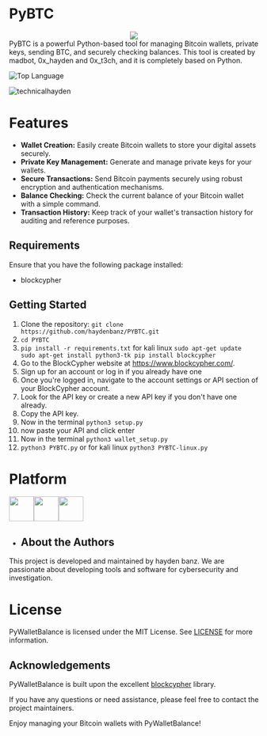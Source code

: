 # PyBTC
<center> <img src ="https://github.com/technicalhayden/PYBTC/blob/6208cc5742a735404b64f2670a57a6385ab20998/png_20230529_085027_0000.png" width ="" height ="" algin ="center"/></center>
PyBTC  is a powerful Python-based tool for managing Bitcoin wallets, private keys, sending BTC, and securely checking balances. This tool is created by madbot, 0x_hayden and 0x_t3ch, and it is completely based on Python.

![Top Language](https://img.shields.io/github/languages/top/addi00000/empyrean?color=%23000000)<br>
<p align="left"> <img src="https://komarev.com/ghpvc/?username=technicalhayden&label=Profile%20views&color=0e75b6&style=flat" alt="technicalhayden" /> </p>

##
# Features

- **Wallet Creation:** Easily create Bitcoin wallets to store your digital assets securely.
- **Private Key Management:** Generate and manage private keys for your wallets.
- **Secure Transactions:** Send Bitcoin payments securely using robust encryption and authentication mechanisms.
- **Balance Checking:** Check the current balance of your Bitcoin wallet with a simple command.
- **Transaction History:** Keep track of your wallet's transaction history for auditing and reference purposes.

## Requirements

Ensure that you have the following package installed:

- blockcypher

## Getting Started

1. Clone the repository: `git clone https://github.com/haydenbanz/PYBTC.git`
2. `cd PYBTC `<br>
3. `pip install -r requirements.txt` for kali linux   `sudo apt-get update
sudo apt-get install python3-tk
pip install blockcypher
`<br>
5. Go to the BlockCypher website at https://www.blockcypher.com/.
6. Sign up for an account or log in if you already have one
7. Once you're logged in, navigate to the account settings or API section of your BlockCypher account.
8. Look for the API key or create a new API key if you don't have one already.
9. Copy the API key.
10. Now in the terminal `python3 setup.py`<br>
11. now paste your API and click enter
12. Now in the terminal `python3 wallet_setup.py`<br>
13.  `python3 PYBTC.py` or for kali linux `python3 PYBTC-linux.py`<br>
##
# Platform

<img src ="https://github.com/haydenbanz/haydenbanz.github.io/blob/45fa79c29809608b65c1fabefe9423cd12c47310/images/linux.png" width ="50" height ="50" algin ="center"/><img src ="https://github.com/technicalhayden/technicalhayden.github.io/blob/45fa79c29809608b65c1fabefe9423cd12c47310/images/macos.png" width ="50" height ="50" algin ="center"/><img src ="https://github.com/technicalhayden/technicalhayden.github.io/blob/45fa79c29809608b65c1fabefe9423cd12c47310/images/windows.png" width ="50" height ="50" algin ="center"/>
##


- ## About the Authors

This project is developed and maintained by hayden banz. We are passionate about developing tools and software for cybersecurity and investigation.

##


  # License
  PyWalletBalance is licensed under the MIT License. See [LICENSE](LICENSE) for more information.
  
  ##
  ## Acknowledgements

PyWalletBalance is built upon the excellent [blockcypher](https://www.blockcypher.com/) library.

If you have any questions or need assistance, please feel free to contact the project maintainers.

Enjoy managing your Bitcoin wallets with PyWalletBalance!
